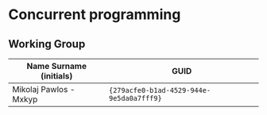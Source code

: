 # Concurrent programming

## Working Group

| Name Surname (initials) | GUID                                     |
| ----------------------- | ---------------------------------------- |
| Mikolaj Pawlos - Mxkyp  | `{279acfe0-b1ad-4529-944e-9e5da0a7fff9}` |
